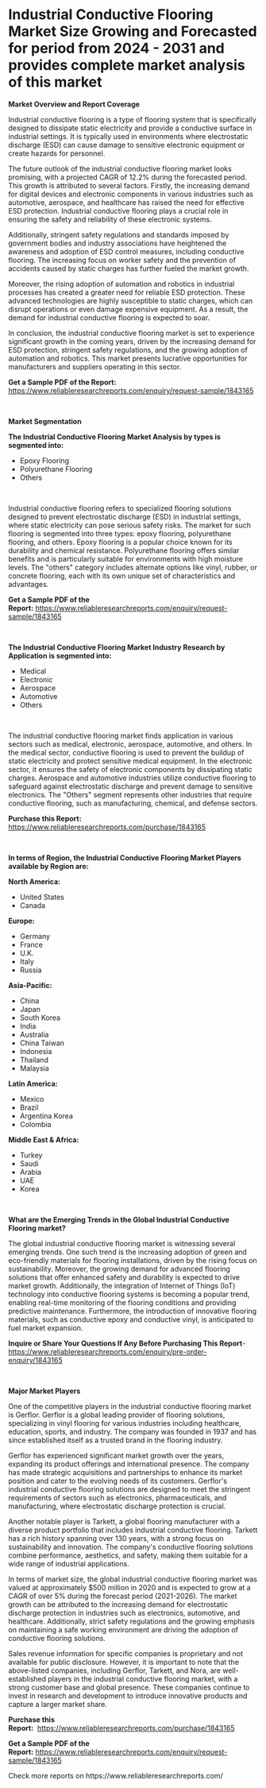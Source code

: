 <p><h1>Industrial Conductive Flooring Market Size Growing and Forecasted for period from 2024 - 2031 and provides complete market analysis of this market</h1></p><p><strong>Market Overview and Report Coverage</strong></p>
<p><p>Industrial conductive flooring is a type of flooring system that is specifically designed to dissipate static electricity and provide a conductive surface in industrial settings. It is typically used in environments where electrostatic discharge (ESD) can cause damage to sensitive electronic equipment or create hazards for personnel.</p><p>The future outlook of the industrial conductive flooring market looks promising, with a projected CAGR of 12.2% during the forecasted period. This growth is attributed to several factors. Firstly, the increasing demand for digital devices and electronic components in various industries such as automotive, aerospace, and healthcare has raised the need for effective ESD protection. Industrial conductive flooring plays a crucial role in ensuring the safety and reliability of these electronic systems.</p><p>Additionally, stringent safety regulations and standards imposed by government bodies and industry associations have heightened the awareness and adoption of ESD control measures, including conductive flooring. The increasing focus on worker safety and the prevention of accidents caused by static charges has further fueled the market growth.</p><p>Moreover, the rising adoption of automation and robotics in industrial processes has created a greater need for reliable ESD protection. These advanced technologies are highly susceptible to static charges, which can disrupt operations or even damage expensive equipment. As a result, the demand for industrial conductive flooring is expected to soar.</p><p>In conclusion, the industrial conductive flooring market is set to experience significant growth in the coming years, driven by the increasing demand for ESD protection, stringent safety regulations, and the growing adoption of automation and robotics. This market presents lucrative opportunities for manufacturers and suppliers operating in this sector.</p></p>
<p><strong>Get a Sample PDF of the Report:</strong> <a href="https://www.reliableresearchreports.com/enquiry/request-sample/1843165">https://www.reliableresearchreports.com/enquiry/request-sample/1843165</a></p>
<p>&nbsp;</p>
<p><strong>Market Segmentation</strong></p>
<p><strong>The Industrial Conductive Flooring Market Analysis by types is segmented into:</strong></p>
<p><ul><li>Epoxy Flooring</li><li>Polyurethane Flooring</li><li>Others</li></ul></p>
<p>&nbsp;</p>
<p><p>Industrial conductive flooring refers to specialized flooring solutions designed to prevent electrostatic discharge (ESD) in industrial settings, where static electricity can pose serious safety risks. The market for such flooring is segmented into three types: epoxy flooring, polyurethane flooring, and others. Epoxy flooring is a popular choice known for its durability and chemical resistance. Polyurethane flooring offers similar benefits and is particularly suitable for environments with high moisture levels. The "others" category includes alternate options like vinyl, rubber, or concrete flooring, each with its own unique set of characteristics and advantages.</p></p>
<p><strong>Get a Sample PDF of the Report:</strong>&nbsp;<a href="https://www.reliableresearchreports.com/enquiry/request-sample/1843165">https://www.reliableresearchreports.com/enquiry/request-sample/1843165</a></p>
<p>&nbsp;</p>
<p><strong>The Industrial Conductive Flooring Market Industry Research by Application is segmented into:</strong></p>
<p><ul><li>Medical</li><li>Electronic</li><li>Aerospace</li><li>Automotive</li><li>Others</li></ul></p>
<p>&nbsp;</p>
<p><p>The industrial conductive flooring market finds application in various sectors such as medical, electronic, aerospace, automotive, and others. In the medical sector, conductive flooring is used to prevent the buildup of static electricity and protect sensitive medical equipment. In the electronic sector, it ensures the safety of electronic components by dissipating static charges. Aerospace and automotive industries utilize conductive flooring to safeguard against electrostatic discharge and prevent damage to sensitive electronics. The "Others" segment represents other industries that require conductive flooring, such as manufacturing, chemical, and defense sectors.</p></p>
<p><strong>Purchase this Report:</strong>&nbsp; <a href="https://www.reliableresearchreports.com/purchase/1843165">https://www.reliableresearchreports.com/purchase/1843165</a></p>
<p>&nbsp;</p>
<p><strong>In terms of Region, the Industrial Conductive Flooring Market Players available by Region are:</strong></p>
<p>
    <p> <strong> North America: </strong>
        <ul>
            <li>United States</li>
            <li>Canada</li>
        </ul>
        </p> 
    <p> <strong> Europe: </strong>
        <ul>
            <li>Germany</li>
            <li>France</li>
            <li>U.K.</li>
            <li>Italy</li>
            <li>Russia</li>
        </ul>
        </p> 
    <p> <strong> Asia-Pacific: </strong>
        <ul>
            <li>China</li>
            <li>Japan</li>
            <li>South Korea</li>
            <li>India</li>
            <li>Australia</li>
            <li>China Taiwan</li>
            <li>Indonesia</li>
            <li>Thailand</li>
            <li>Malaysia</li>
        </ul>
        </p> 
    <p> <strong> Latin America: </strong>
        <ul>
            <li>Mexico</li>
            <li>Brazil</li>
            <li>Argentina Korea</li>
            <li>Colombia</li>
        </ul>
        </p> 
    <p> <strong> Middle East & Africa: </strong>
        <ul>
            <li>Turkey</li>
            <li>Saudi</li>
            <li>Arabia</li>
            <li>UAE</li>
            <li>Korea</li>
        </ul>
    </p>
    </p>
<p>&nbsp;</p>
<p><strong>What are the Emerging Trends in the Global Industrial Conductive Flooring market?</strong></p>
<p><p>The global industrial conductive flooring market is witnessing several emerging trends. One such trend is the increasing adoption of green and eco-friendly materials for flooring installations, driven by the rising focus on sustainability. Moreover, the growing demand for advanced flooring solutions that offer enhanced safety and durability is expected to drive market growth. Additionally, the integration of Internet of Things (IoT) technology into conductive flooring systems is becoming a popular trend, enabling real-time monitoring of the flooring conditions and providing predictive maintenance. Furthermore, the introduction of innovative flooring materials, such as conductive epoxy and conductive vinyl, is anticipated to fuel market expansion.</p></p>
<p><strong>Inquire or Share Your Questions If Any Before Purchasing This Report</strong>- <a href="https://www.reliableresearchreports.com/enquiry/pre-order-enquiry/1843165">https://www.reliableresearchreports.com/enquiry/pre-order-enquiry/1843165</a></p>
<p>&nbsp;</p>
<p><strong>Major Market Players</strong></p>
<p><p>One of the competitive players in the industrial conductive flooring market is Gerflor. Gerflor is a global leading provider of flooring solutions, specializing in vinyl flooring for various industries including healthcare, education, sports, and industry. The company was founded in 1937 and has since established itself as a trusted brand in the flooring industry.</p><p>Gerflor has experienced significant market growth over the years, expanding its product offerings and international presence. The company has made strategic acquisitions and partnerships to enhance its market position and cater to the evolving needs of its customers. Gerflor's industrial conductive flooring solutions are designed to meet the stringent requirements of sectors such as electronics, pharmaceuticals, and manufacturing, where electrostatic discharge protection is crucial.</p><p>Another notable player is Tarkett, a global flooring manufacturer with a diverse product portfolio that includes industrial conductive flooring. Tarkett has a rich history spanning over 130 years, with a strong focus on sustainability and innovation. The company's conductive flooring solutions combine performance, aesthetics, and safety, making them suitable for a wide range of industrial applications.</p><p>In terms of market size, the global industrial conductive flooring market was valued at approximately $500 million in 2020 and is expected to grow at a CAGR of over 5% during the forecast period (2021-2026). The market growth can be attributed to the increasing demand for electrostatic discharge protection in industries such as electronics, automotive, and healthcare. Additionally, strict safety regulations and the growing emphasis on maintaining a safe working environment are driving the adoption of conductive flooring solutions.</p><p>Sales revenue information for specific companies is proprietary and not available for public disclosure. However, it is important to note that the above-listed companies, including Gerflor, Tarkett, and Nora, are well-established players in the industrial conductive flooring market, with a strong customer base and global presence. These companies continue to invest in research and development to introduce innovative products and capture a larger market share.</p></p>
<p><strong>Purchase this Report:</strong>&nbsp;&nbsp;<a href="https://www.reliableresearchreports.com/purchase/1843165">https://www.reliableresearchreports.com/purchase/1843165</a></p>
<p></p>
<p><strong>Get a Sample PDF of the Report:</strong>&nbsp;<a href="https://www.reliableresearchreports.com/enquiry/request-sample/1843165">https://www.reliableresearchreports.com/enquiry/request-sample/1843165</a></p>
<p>Check more reports on https://www.reliableresearchreports.com/</p>